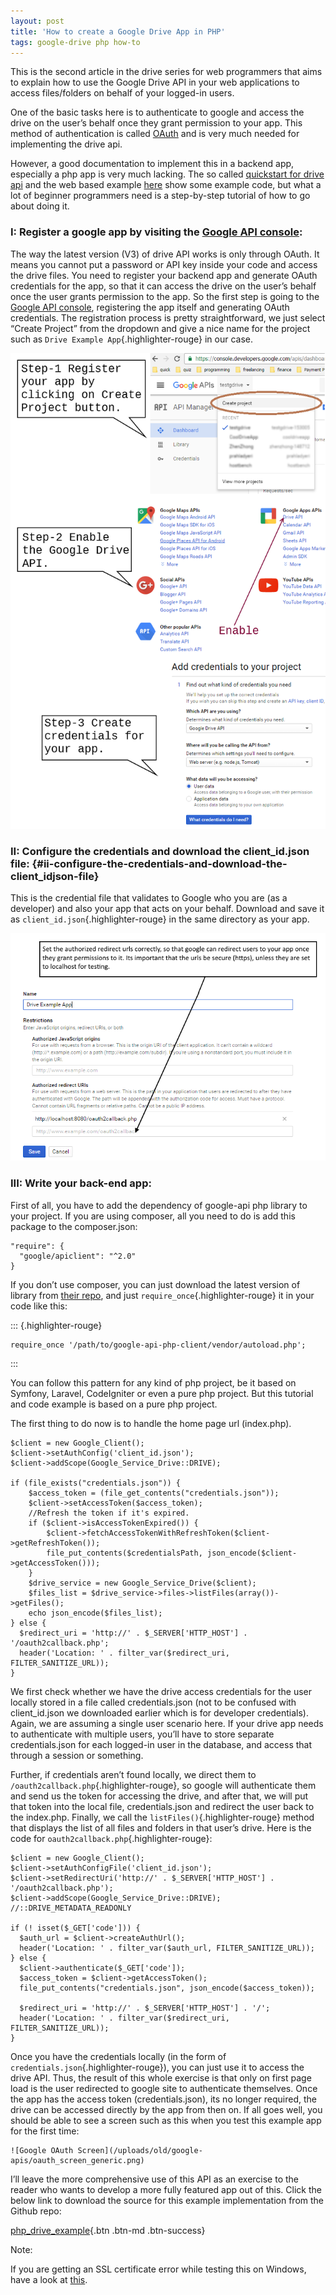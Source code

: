 ```yaml
---
layout: post
title: 'How to create a Google Drive App in PHP'
tags: google-drive php how-to
---
```


This is the second article in the drive series for web programmers that aims to explain how to use the Google Drive API in your web applications to access files/folders on behalf of your logged-in users.<!--more-->

One of the basic tasks here is to authenticate to google and access the drive on the user’s behalf once they grant permission to your app. This method of authentication is called [OAuth](https://en.wikipedia.org/wiki/OAuth) and is very much needed for implementing the drive api.

However, a good documentation to implement this in a backend app, especially a php app is very much lacking. The so called [quickstart for drive api](https://developers.google.com/drive/v3/web/quickstart/php) and the web based example [here](https://developers.google.com/api-client-library/php/auth/web-app) show some example code, but what a lot of beginner programmers need is a step-by-step tutorial of how to go about doing it.

### I: Register a google app by visiting the [Google API console](https://console.developers.google.com/):

The way the latest version (V3) of drive API works is only through OAuth. It means you cannot put a password or API key inside your code and access the drive files. You need to register your backend app and generate OAuth credentials for the app, so that it can access the drive on the user’s behalf once the user grants permission to the app. So the first step is going to the [Google API console](https://console.developers.google.com/), registering the app itself and generating OAuth credentials. The registration process is pretty straightforward, we just select “Create Project” from the dropdown and give a nice name for the project such as `Drive Example App`{.highlighter-rouge} in our case.

![Register Google App](/uploads/old/google-apis/drive_api_steps.png)

### II: Configure the credentials and download the client\_id.json file: {#ii-configure-the-credentials-and-download-the-client_idjson-file}

This is the credential file that validates to Google who you are (as a developer) and also your app that acts on your behalf. Download and save it as `client_id.json`{.highlighter-rouge} in the same directory as your app.

![Configure Credentials](/uploads/old/google-apis/configuration_steps_generic1.png)

### III: Write your back-end app:

First of all, you have to add the dependency of google-api php library to your project. If you are using composer, all you need to do is add this package to the composer.json:

	"require": {
	  "google/apiclient": "^2.0"
	}

If you don’t use composer, you can just download the latest version of library from [their repo](https://github.com/google/google-api-php-client), and just `require_once`{.highlighter-rouge} it in your code like this:

::: {.highlighter-rouge}
``` {.highlight}
require_once '/path/to/google-api-php-client/vendor/autoload.php';
```
:::

You can follow this pattern for any kind of php project, be it based on Symfony, Laravel, CodeIgniter or even a pure php project. But this tutorial and code example is based on a pure php project.

The first thing to do now is to handle the home page url (index.php).

	$client = new Google_Client();
	$client->setAuthConfig('client_id.json');
	$client->addScope(Google_Service_Drive::DRIVE);

	if (file_exists("credentials.json")) {
		$access_token = (file_get_contents("credentials.json"));
		$client->setAccessToken($access_token);
		//Refresh the token if it's expired.
		if ($client->isAccessTokenExpired()) {
			$client->fetchAccessTokenWithRefreshToken($client->getRefreshToken());
			file_put_contents($credentialsPath, json_encode($client->getAccessToken()));
		}
		$drive_service = new Google_Service_Drive($client);
		$files_list = $drive_service->files->listFiles(array())->getFiles(); 
		echo json_encode($files_list);
	} else {
	  $redirect_uri = 'http://' . $_SERVER['HTTP_HOST'] . '/oauth2callback.php';
	  header('Location: ' . filter_var($redirect_uri, FILTER_SANITIZE_URL));
	}
We first check whether we have the drive access credentials for the user locally stored in a file called credentials.json (not to be confused with client\_id.json we downloaded earlier which is for developer credentials). Again, we are assuming a single user scenario here. If your drive app needs to authenticate with multiple users, you’ll have to store separate credentials.json for each logged-in user in the database, and access that through a session or something.

Further, if credentials aren’t found locally, we direct them to `/oauth2callback.php`{.highlighter-rouge}, so google will authenticate them and send us the token for accessing the drive, and after that, we will put that token into the local file, credentials.json and redirect the user back to the index.php. Finally, we call the `listFiles()`{.highlighter-rouge} method that displays the list of all files and folders in that user’s drive. Here is the code for `oauth2callback.php`{.highlighter-rouge}:

	$client = new Google_Client();
	$client->setAuthConfigFile('client_id.json');
	$client->setRedirectUri('http://' . $_SERVER['HTTP_HOST'] . '/oauth2callback.php');
	$client->addScope(Google_Service_Drive::DRIVE); //::DRIVE_METADATA_READONLY

	if (! isset($_GET['code'])) {
	  $auth_url = $client->createAuthUrl();
	  header('Location: ' . filter_var($auth_url, FILTER_SANITIZE_URL));
	} else {
	  $client->authenticate($_GET['code']);
	  $access_token = $client->getAccessToken();
	  file_put_contents("credentials.json", json_encode($access_token));
	   
	  $redirect_uri = 'http://' . $_SERVER['HTTP_HOST'] . '/';
	  header('Location: ' . filter_var($redirect_uri, FILTER_SANITIZE_URL));
	}

Once you have the credentials locally (in the form of `credentials.json`{.highlighter-rouge}), you can just use it to access the drive API. Thus, the result of this whole exercise is that only on first page load is the user redirected to google site to authenticate themselves. Once the app has the access token (credentials.json), its no longer required, the drive can be accessed directly by the app from then on. If all goes well, you should be able to see a screen such as this when you test this example app for the first time:

	![Google OAuth Screen](/uploads/old/google-apis/oauth_screen_generic.png)

I’ll leave the more comprehensive use of this API as an exercise to the reader who wants to develop a more fully featured app out of this. Click the below link to download the source for this example implementation from the Github repo:

[php\_drive\_example](https://github.com/prahladyeri/php-drive-example/){.btn .btn-md .btn-success}

Note:

If you are getting an SSL certificate error while testing this on Windows, have a look at [this](http://stackoverflow.com/q/29822686/849365).
